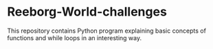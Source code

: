 # Reeborg-World-challenges
This repository contains Python program explaining basic concepts of functions and while loops in an interesting way.
